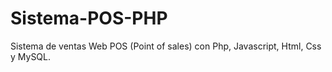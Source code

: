 # Sistema-POS-PHP

Sistema de ventas Web POS (Point of sales) con Php, Javascript, Html, Css y MySQL.
